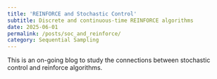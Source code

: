 ```yaml
---
title: 'REINFORCE and Stochastic Control'
subtitle: Discrete and continuous-time REINFORCE algorithms
date: 2025-06-01
permalink: /posts/soc_and_reinforce/
category: Sequential Sampling
---
```


This is an on-going blog to study the connections between stochastic control and reinforce algorithms.
